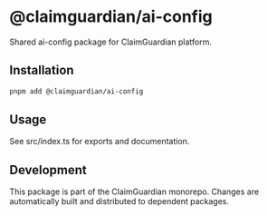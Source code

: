 # @claimguardian/ai-config

Shared ai-config package for ClaimGuardian platform.

## Installation

```bash
pnpm add @claimguardian/ai-config
```

## Usage

See src/index.ts for exports and documentation.

## Development

This package is part of the ClaimGuardian monorepo. Changes are automatically built and distributed to dependent packages.
